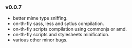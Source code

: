 ### v0.0.7

 - better mime type sniffing.
 - on-th-fly sass, less and sytlus compilation.
 - on-th-fly scripts compilation using commonjs or amd.
 - on-th-fly scripts and stylesheets minification.
 - various other minor bugs.
